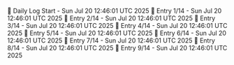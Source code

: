 📅 Daily Log Start - Sun Jul 20 12:46:01 UTC 2025
📌 Entry 1/14 - Sun Jul 20 12:46:01 UTC 2025
📌 Entry 2/14 - Sun Jul 20 12:46:01 UTC 2025
📌 Entry 3/14 - Sun Jul 20 12:46:01 UTC 2025
📌 Entry 4/14 - Sun Jul 20 12:46:01 UTC 2025
📌 Entry 5/14 - Sun Jul 20 12:46:01 UTC 2025
📌 Entry 6/14 - Sun Jul 20 12:46:01 UTC 2025
📌 Entry 7/14 - Sun Jul 20 12:46:01 UTC 2025
📌 Entry 8/14 - Sun Jul 20 12:46:01 UTC 2025
📌 Entry 9/14 - Sun Jul 20 12:46:01 UTC 2025
